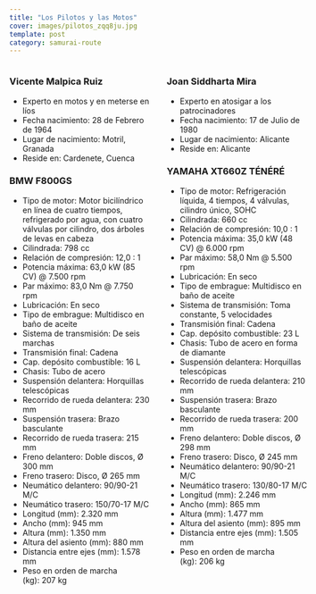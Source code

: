 ```yaml
---
title: "Los Pilotos y las Motos"
cover: images/pilotos_zqq8ju.jpg
template: post
category: samurai-route
---
```


<style>
.wrapper {
  display: grid;
  grid-template-columns: 50% 50%;
  grid-gap: 30px;
}
</style>

<div class="wrapper">
  <div>
    <h3>Vicente Malpica Ruiz</h3>
    <ul>
      <li>Experto en motos y en meterse en líos</li>
      <li>Fecha nacimiento: 28 de Febrero de 1964</li>
      <li>Lugar de nacimiento: Motril, Granada</li>
      <li>Reside en: Cardenete, Cuenca</li>
    </ul>
    <h3>BMW F800GS</h3>
    <ul>
      <li>Tipo de motor: Motor bicilíndrico en línea de cuatro tiempos, refrigerado por agua, con cuatro válvulas por cilindro, dos árboles de levas en cabeza</li>
      <li>Cilindrada: 798 cc</li>
      <li>Relación de compresión: 12,0 : 1</li>
      <li>Potencia máxima: 63,0 kW (85 CV) @ 7.500 rpm</li>
      <li>Par máximo: 83,0 Nm @ 7.750 rpm</li>
      <li>Lubricación: En seco</li>
      <li>Tipo de embrague: Multidisco en baño de aceite</li>
      <li>Sistema de transmisión: De seis marchas</li>
      <li>Transmisión final: Cadena</li>
      <li>Cap. depósito combustible: 16 L</li>
      <li>Chasis: Tubo de acero</li>
      <li>Suspensión delantera: Horquillas telescópicas</li>
      <li>Recorrido de rueda delantera: 230 mm</li>
      <li>Suspensión trasera: Brazo basculante</li>
      <li>Recorrido de rueda trasera: 215 mm</li>
      <li>Freno delantero: Doble discos, Ø 300 mm</li>
      <li>Freno trasero: Disco, Ø 265 mm</li>
      <li>Neumático delantero: 90/90-21 M/C</li>
      <li>Neumático trasero: 150/70-17 M/C</li>
      <li>Longitud (mm): 2.320 mm</li>
      <li>Ancho (mm): 945 mm</li>
      <li>Altura (mm): 1.350 mm</li>
      <li>Altura del asiento (mm): 880 mm</li>
      <li>Distancia entre ejes (mm): 1.578 mm</li>
      <li>Peso en orden de marcha (kg): 207 kg</li>
    </ul>
  </div>
  <div>
    <h3>Joan Siddharta Mira</h3>
    <ul>
      <li>Experto en atosigar a los patrocinadores</li>
      <li>Fecha nacimiento: 17 de Julio de 1980</li>
      <li>Lugar de nacimiento: Alicante</li>
      <li>Reside en: Alicante</li>
    </ul>
    <h3>YAMAHA XT660Z TÉNÉRÉ</h3>
    <ul>
      <li>Tipo de motor: Refrigeración líquida, 4 tiempos, 4 válvulas, cilindro único, SOHC</li>
      <li>Cilindrada: 660 cc</li>
      <li>Relación de compresión: 10,0 : 1</li>
      <li>Potencia máxima: 35,0 kW (48 CV) @ 6.000 rpm</li>
      <li>Par máximo: 58,0 Nm @ 5.500 rpm</li>
      <li>Lubricación: En seco</li>
      <li>Tipo de embrague: Multidisco en baño de aceite</li>
      <li>Sistema de transmisión: Toma constante, 5 velocidades</li>
      <li>Transmisión final: Cadena</li>
      <li>Cap. depósito combustible: 23 L</li>
      <li>Chasis: Tubo de acero en forma de diamante</li>
      <li>Suspensión delantera: Horquillas telescópicas</li>
      <li>Recorrido de rueda delantera: 210 mm</li>
      <li>Suspensión trasera: Brazo basculante</li>
      <li>Recorrido de rueda trasera: 200 mm</li>
      <li>Freno delantero: Doble discos, Ø 298 mm</li>
      <li>Freno trasero: Disco, Ø 245 mm</li>
      <li>Neumático delantero: 90/90-21 M/C</li>
      <li>Neumático trasero: 130/80-17 M/C</li>
      <li>Longitud (mm): 2.246 mm</li>
      <li>Ancho (mm): 865 mm</li>
      <li>Altura (mm): 1.477 mm</li>
      <li>Altura del asiento (mm): 895 mm</li>
      <li>Distancia entre ejes (mm): 1.505 mm</li>
      <li>Peso en orden de marcha (kg): 206 kg</li>
    </ul>
  </div>
</div>
